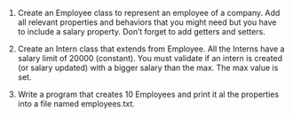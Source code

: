 1. Create an Employee class to represent an employee of a company. 
Add all relevant properties and behaviors that you might need but you have to include a salary property. Don’t forget to add getters and setters.

2. Create an Intern class that extends from Employee. All the Interns have a salary limit of 20000 (constant).
You must validate if an intern is created (or salary updated) with a bigger salary than the max. The max value is set.

3. Write a program that creates 10 Employees and print it al the properties into a file named employees.txt.
